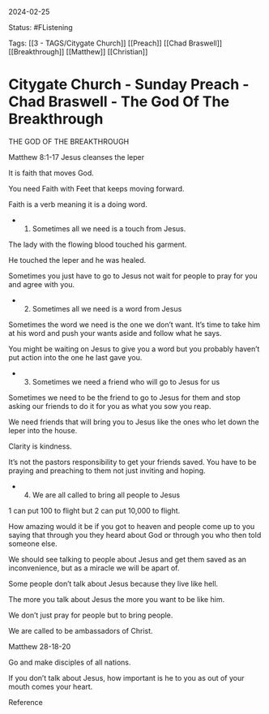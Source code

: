 2024-02-25

Status: #FListening 

Tags: [[3 - TAGS/Citygate Church]] [[Preach]] [[Chad Braswell]] [[Breakthrough]] [[Matthew]] [[Christian]]

# Citygate Church - Sunday Preach - Chad Braswell - The God Of The Breakthrough
THE GOD OF THE BREAKTHROUGH

  

Matthew 8:1-17 Jesus cleanses the leper

  

It is faith that moves God.

You need Faith with Feet that keeps moving forward.

Faith is a verb meaning it is a doing word.

  

- 1. Sometimes all we need is a touch from Jesus.

  

The lady with the flowing blood touched his garment.

He touched the leper and he was healed.

  

Sometimes you just have to go to Jesus not wait for people to pray for you and agree with you.

  

- 2. Sometimes all we need is a word from Jesus

  

Sometimes the word we need is the one we don’t want. It’s time to take him at his word and push your wants aside and follow what he says.

  

You might be waiting on Jesus to give you a word but you probably haven’t put action into the one he last gave you.

  

- 3. Sometimes we need a friend who will go to Jesus for us

  

Sometimes we need to be the friend to go to Jesus for them and stop asking our friends to do it for you as what you sow you reap.

  

We need friends that will bring you to Jesus like the ones who let down the leper into the house.

  

Clarity is kindness.

  

It’s not the pastors responsibility to get your friends saved. You have to be praying and preaching to them not just inviting and hoping.

  

- 4. We are all called to bring all people to Jesus

  

1 can put 100 to flight but 2 can put 10,000 to flight.

  

How amazing would it be if you got to heaven and people come up to you saying that through you they heard about God or through you who then told someone else.

  

We should see talking to people about Jesus and get them saved as an inconvenience, but as a miracle we will be apart of.

  

Some people don’t talk about Jesus because they live like hell.

The more you talk about Jesus the more you want to be like him.

  

We don’t just pray for people but to bring people.

  

We are called to be ambassadors of Christ.

  

Matthew 28-18-20

Go and make disciples of all nations.

  

If you don’t talk about Jesus, how important is he to you as out of your mouth comes your heart.

Reference